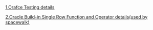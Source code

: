 [1.Orafce Testing details](Orafce_Testing)

[2.Oracle Build-in Single Row Function and Operator details(used by spacewalk)](Oracle_Built-in_single_Row_Function)